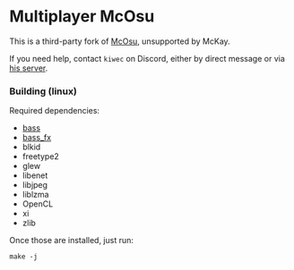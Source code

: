 # Multiplayer McOsu

This is a third-party fork of [McOsu](https://store.steampowered.com/app/607260/McOsu/), unsupported by McKay.

If you need help, contact `kiwec` on Discord, either by direct message or via [his server](https://discord.com/invite/YWPBFSpH8v).

### Building (linux)

Required dependencies:

- [bass](https://www.un4seen.com/download.php?bass24-linux)
- [bass_fx](https://www.un4seen.com/download.php?z/0/bass_fx24-linux)
- blkid
- freetype2
- glew
- libenet
- libjpeg
- liblzma
- OpenCL
- xi
- zlib

Once those are installed, just run:

```
make -j
```
